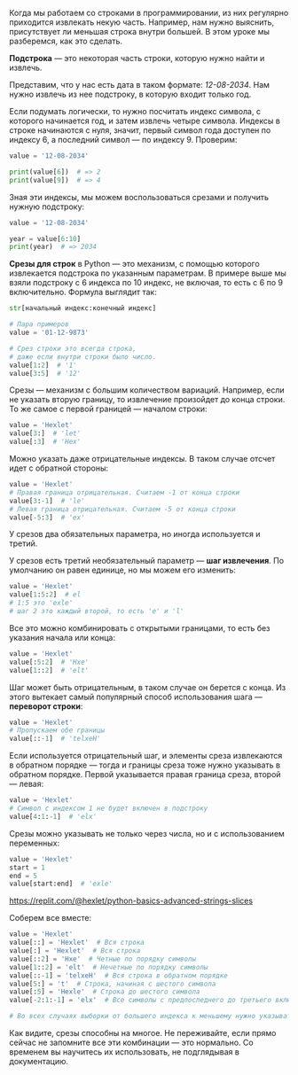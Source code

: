 
Когда мы работаем со строками в программировании, из них регулярно приходится извлекать некую часть. Например, нам нужно выяснить, присутствует ли меньшая строка внутри большей. В этом уроке мы разберемся, как это сделать.

**Подстрока** — это некоторая часть строки, которую нужно найти и извлечь.

Представим, что у нас есть дата в таком формате: *12-08-2034*. Нам нужно извлечь из нее подстроку, в которую входит только год.

Если подумать логически, то нужно посчитать индекс символа, с которого начинается год, и затем извлечь четыре символа. Индексы в строке начинаются с нуля, значит, первый символ года доступен по индексу 6, а последний символ — по индексу 9. Проверим:

```python
value = '12-08-2034'

print(value[6])  # => 2
print(value[9])  # => 4
```

Зная эти индексы, мы можем воспользоваться срезами и получить нужную подстроку:

```python
value = '12-08-2034'

year = value[6:10]
print(year)  # => 2034
```

**Срезы для строк** в Python — это механизм, с помощью которого извлекается подстрока по указанным параметрам. В примере выше мы взяли подстроку с 6 индекса по 10 индекс, не включая, то есть с 6 по 9 включительно. Формула выглядит так:

```python
str[начальный индекс:конечный индекс]

# Пара примеров
value = '01-12-9873'

# Срез строки это всегда строка,
# даже если внутри строки было число.
value[1:2]  # '1'
value[3:5]  # '12'
```

Срезы — механизм с большим количеством вариаций. Например, если не указать вторую границу, то извлечение произойдет до конца строки. То же самое с первой границей — началом строки:

```python
value = 'Hexlet'
value[3:]  # 'let'
value[:3]  # 'Hex'
```

Можно указать даже отрицательные индексы. В таком случае отсчет идет с обратной стороны:

```python
value = 'Hexlet'
# Правая граница отрицательная. Считаем -1 от конца строки
value[3:-1]  # 'le'
# Левая граница отрицательная. Считаем -5 от конца строки
value[-5:3]  # 'ex'
```

У срезов два обязательных параметра, но иногда используется и третий.

У срезов есть третий необязательный параметр — **шаг извлечения**. По умолчанию он равен единице, но мы можем его изменить:

```python
value = 'Hexlet'
value[1:5:2]  # el
# 1:5 это 'exle'
# шаг 2 это каждый второй, то есть 'e' и 'l'
```

Все это можно комбинировать с открытыми границами, то есть без указания начала или конца:

```python
value = 'Hexlet'
value[:5:2]  # 'Hxe'
value[1::2]  # 'elt'
```

Шаг может быть отрицательным, в таком случае он берется с конца. Из этого вытекает самый популярный способ использования шага — **переворот строки**:

```python
value = 'Hexlet'
# Пропускаем обе границы
value[::-1]  # 'telxeH'
```

Если используется отрицательный шаг, и элементы среза извлекаются в обратном порядке — тогда и границы среза тоже нужно указывать в обратном порядке. Первой указывается правая граница среза, второй — левая:

```python
value = 'Hexlet'
# Символ с индексом 1 не будет включен в подстроку
value[4:1:-1]  # 'elx'
```

Срезы можно указывать не только через числа, но и с использованием переменных:

```python
value = 'Hexlet'
start = 1
end = 5
value[start:end]  # 'exle'
```

https://replit.com/@hexlet/python-basics-advanced-strings-slices

Соберем все вместе:

```python
value = 'Hexlet'
value[::] = 'Hexlet'  # Вся строка
value[:] = 'Hexlet'  # Вся строка
value[::2] = 'Hxe'  # Четные по порядку символы
value[1::2] = 'elt'  # Нечетные по порядку символы
value[::-1] = 'telxeH'  # Вся строка в обратном порядке
value[5:] = 't'  # Строка, начиная с шестого символа
value[:5] = 'Hexle'  # Строка до шестого символа
value[-2:1:-1] = 'elx'  # Все символы с предпоследнего до третьего включительно, в обратном порядке

# Во всех случаях выборки от большего индекса к меньшему нужно указывать шаг
```

Как видите, срезы способны на многое. Не переживайте, если прямо сейчас не запомните все эти комбинации — это нормально. Со временем вы научитесь их использовать, не подглядывая в документацию.
